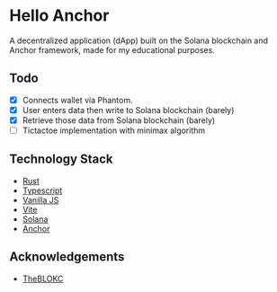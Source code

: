 # Hello Anchor
A decentralized application (dApp) built on the Solana blockchain and Anchor framework, made for my educational purposes.

## Todo
- [x] Connects wallet via Phantom.
- [x] User enters data then write to Solana blockchain (barely)
- [x] Retrieve those data from Solana blockchain (barely)
- [ ] Tictactoe implementation with minimax algorithm

## Technology Stack
- [Rust](https://www.rust-lang.org/)
- [Typescript](https://www.typescriptlang.org/)
- [Vanilla JS](http://vanilla-js.com/)
- [Vite](https://vitejs.dev/)
- [Solana](https://solana.com/)
- [Anchor](https://www.anchor-lang.com/)

## Acknowledgements
- [TheBLOKC](https://theblokc.com/)
